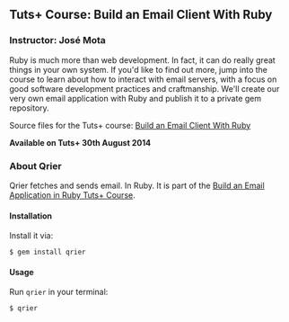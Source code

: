 ## Tuts+ Course: Build an Email Client With Ruby
### Instructor: José Mota

Ruby is much more than web development. In fact, it can do really great things
in your own system. If you'd like to find out more, jump into the course to learn about how to interact with email servers, with a focus on good software development practices and craftmanship. We'll create our very own email application with Ruby and publish it to a private gem repository.

Source files for the Tuts+ course: [Build an Email Client With Ruby](https://tutsplus.com/courses/)

**Available on Tuts+ 30th August 2014**

### About Qrier

Qrier fetches and sends email. In Ruby. It is part of the [Build an
Email Application in Ruby Tuts+ Course](http://courses.tutsplus.com/topics/code/categories/ruby/courses).

#### Installation

Install it via:

    $ gem install qrier

#### Usage

Run `qrier` in your terminal:

    $ qrier
